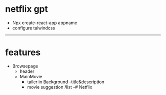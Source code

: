 # netflix gpt

- Npx create-react-app appname
- configure talwindcss


----
# features
- Browsepage
  - header
  - MainMovie 
    - tailer in Background
    -title&description
    - movie suggestion /list 
    -#   N e t f l i x  
 
